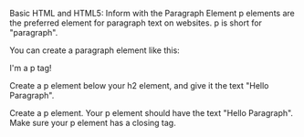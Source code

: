 Basic HTML and HTML5: Inform with the Paragraph Element
p elements are the preferred element for paragraph text on websites. p is short for "paragraph".

You can create a paragraph element like this:

<p>I'm a p tag!</p>


Create a p element below your h2 element, and give it the text "Hello Paragraph".

Create a p element.
Your p element should have the text "Hello Paragraph".
Make sure your p element has a closing tag.